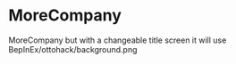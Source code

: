 # MoreCompany
MoreCompany but with a changeable title screen
it will use BepInEx/ottohack/background.png
